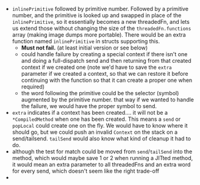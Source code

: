 - `inlinePrimitive` followed by primitive number. Followed by a primitive number, and the primitive is looked up and swapped in place of the `inlinePrimitive`, so it essentially becomes a new threadedFn, and lets us extend those without changing the size of the `threadedFn.functions` array (making image dumps more portable).  There would be an extra function named `inlinePrimitive` in structs supporting this.
	- **Must not fail.** (at least initial version or see below)
	- could handle failure by creating a special context if there isn't one and doing a full-dispatch send and then returning from that created context if we created one (note we'd have to save the `extra` parameter if we created a context, so that we can restore it before continuing with the function so that it can create a proper one when required)
	- the word following the primitive could be the selector (symbol) augmented by the primitive number. that way if we wanted to handle the failure, we would have the proper symbol to send.
- `extra` indicates if a context has been created.... it will not be a `*CompiledMethod` when one has been created. This means a `send` or `popLocal` could create one on the fly. We would have to know where it should go, but we could push an invalid `Context` on the stack on a send/tailsend. `tailSend` would also know what kind of cleanup it had to do.
- although the test for match could be moved from `send`/`tailSend` into the method, which would maybe save 1 or 2 when running a JITted method, it would mean an extra parameter to all threadedFns and an extra word for every send, which doesn't seem like the right trade-off
- 